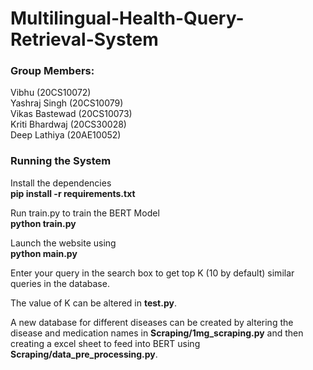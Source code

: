 # Multilingual-Health-Query-Retrieval-System

### Group Members: 
  Vibhu (20CS10072) \
  Yashraj Singh (20CS10079) \
  Vikas Bastewad (20CS10073) \
  Kriti Bhardwaj (20CS30028) \
  Deep Lathiya (20AE10052) 

### Running the System

Install the dependencies  \
**pip install -r requirements.txt** 

Run train.py to train the BERT Model \
**python train.py**

Launch the website using \
**python main.py**

Enter your query in the search box to get top K (10 by default) similar queries in the database. 

The value of K can be altered in **test.py**.

A new database for different diseases can be created by altering the disease and medication names in **Scraping/1mg_scraping.py** and then creating a excel sheet to feed into BERT using **Scraping/data_pre_processing.py**.

